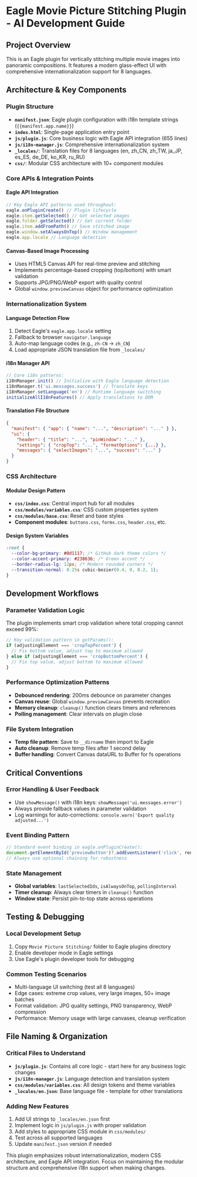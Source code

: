 # Eagle Movie Picture Stitching Plugin - AI Development Guide

## Project Overview
This is an Eagle plugin for vertically stitching multiple movie images into panoramic compositions. It features a modern glass-effect UI with comprehensive internationalization support for 8 languages.

## Architecture & Key Components

### Plugin Structure
- **`manifest.json`**: Eagle plugin configuration with i18n template strings (`{{manifest.app.name}}`)
- **`index.html`**: Single-page application entry point
- **`js/plugin.js`**: Core business logic with Eagle API integration (655 lines)
- **`js/i18n-manager.js`**: Comprehensive internationalization system
- **`_locales/`**: Translation files for 8 languages (en, zh_CN, zh_TW, ja_JP, es_ES, de_DE, ko_KR, ru_RU)
- **`css/`**: Modular CSS architecture with 10+ component modules

### Core APIs & Integration Points

#### Eagle API Integration
```javascript
// Key Eagle API patterns used throughout:
eagle.onPluginCreate() // Plugin lifecycle
eagle.item.getSelected() // Get selected images
eagle.folder.getSelected() // Get current folder
eagle.item.addFromPath() // Save stitched image
eagle.window.setAlwaysOnTop() // Window management
eagle.app.locale // Language detection
```

#### Canvas-Based Image Processing
- Uses HTML5 Canvas API for real-time preview and stitching
- Implements percentage-based cropping (top/bottom) with smart validation
- Supports JPG/PNG/WebP export with quality control
- Global `window.previewCanvas` object for performance optimization

### Internationalization System

#### Language Detection Flow
1. Detect Eagle's `eagle.app.locale` setting
2. Fallback to browser `navigator.language`
3. Auto-map language codes (e.g., `zh-CN` → `zh_CN`)
4. Load appropriate JSON translation file from `_locales/`

#### i18n Manager API
```javascript
// Core i18n patterns:
i18nManager.init() // Initialize with Eagle language detection
i18nManager.t('ui.messages.success') // Translate keys
i18nManager.setLanguage('en') // Runtime language switching
initializeAllI18nFeatures() // Apply translations to DOM
```

#### Translation File Structure
```json
{
  "manifest": { "app": { "name": "...", "description": "..." } },
  "ui": {
    "header": { "title": "...", "pinWindow": "..." },
    "settings": { "cropTop": "...", "formatOptions": {...} },
    "messages": { "selectImages": "...", "success": "..." }
  }
}
```

### CSS Architecture

#### Modular Design Pattern
- **`css/index.css`**: Central import hub for all modules
- **`css/modules/variables.css`**: CSS custom properties system
- **`css/modules/base.css`**: Reset and base styles
- **Component modules**: `buttons.css`, `forms.css`, `header.css`, etc.

#### Design System Variables
```css
:root {
  --color-bg-primary: #0d1117; /* GitHub dark theme colors */
  --color-accent-primary: #238636; /* Green accent */
  --border-radius-lg: 12px; /* Modern rounded corners */
  --transition-normal: 0.25s cubic-bezier(0.4, 0, 0.2, 1);
}
```

## Development Workflows

### Parameter Validation Logic
The plugin implements smart crop validation where total cropping cannot exceed 99%:
```javascript
// Key validation pattern in getParams():
if (adjustingElement === 'cropTopPercent') {
  // Fix bottom value, adjust top to maximum allowed
} else if (adjustingElement === 'cropBottomPercent') {
  // Fix top value, adjust bottom to maximum allowed
}
```

### Performance Optimization Patterns
- **Debounced rendering**: 200ms debounce on parameter changes
- **Canvas reuse**: Global `window.previewCanvas` prevents recreation
- **Memory cleanup**: `cleanup()` function clears timers and references
- **Polling management**: Clear intervals on plugin close

### File System Integration
- **Temp file pattern**: Save to `__dirname` then import to Eagle
- **Auto cleanup**: Remove temp files after 1 second delay
- **Buffer handling**: Convert Canvas dataURL to Buffer for fs operations

## Critical Conventions

### Error Handling & User Feedback
- Use `showMessage()` with i18n keys: `showMessage('ui.messages.error')`
- Always provide fallback values in parameter validation
- Log warnings for auto-corrections: `console.warn('Export quality adjusted...')`

### Event Binding Pattern
```javascript
// Standard event binding in eagle.onPluginCreate():
document.getElementById('previewButton')?.addEventListener('click', renderPreview);
// Always use optional chaining for robustness
```

### State Management
- **Global variables**: `lastSelectedIds`, `isAlwaysOnTop`, `pollingInterval`
- **Timer cleanup**: Always clear timers in `cleanup()` function
- **Window state**: Persist pin-to-top state across operations

## Testing & Debugging

### Local Development Setup
1. Copy `Movie Picture Stitching/` folder to Eagle plugins directory
2. Enable developer mode in Eagle settings
3. Use Eagle's plugin developer tools for debugging

### Common Testing Scenarios
- Multi-language UI switching (test all 8 languages)
- Edge cases: extreme crop values, very large images, 50+ image batches
- Format validation: JPG quality settings, PNG transparency, WebP compression
- Performance: Memory usage with large canvases, cleanup verification

## File Naming & Organization

### Critical Files to Understand
- **`js/plugin.js`**: Contains all core logic - start here for any business logic changes
- **`js/i18n-manager.js`**: Language detection and translation system
- **`css/modules/variables.css`**: All design tokens and theme variables
- **`_locales/en.json`**: Base language file - template for other translations

### Adding New Features
1. Add UI strings to `_locales/en.json` first
2. Implement logic in `js/plugin.js` with proper validation
3. Add styles to appropriate CSS module in `css/modules/`
4. Test across all supported languages
5. Update `manifest.json` version if needed

This plugin emphasizes robust internationalization, modern CSS architecture, and Eagle API integration. Focus on maintaining the modular structure and comprehensive i18n support when making changes.
